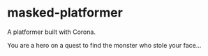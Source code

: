 # masked-platformer
A platformer built with Corona.

You are a hero on a quest to find the monster who stole your face...
